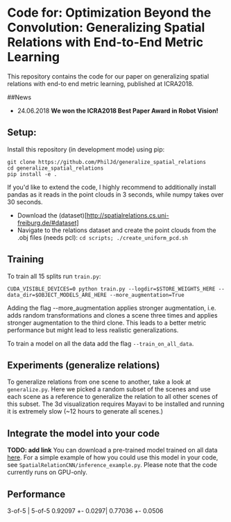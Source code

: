 # Code for: Optimization Beyond the Convolution: Generalizing Spatial Relations with End-to-End Metric Learning

This repository contains the code for our paper on generalizing spatial
relations with end-to end metric learning, published at ICRA2018.

##News

- 24.06.2018 **We won the ICRA2018 Best Paper Award in Robot Vision!**

## Setup:

Install this repository (in development mode) using pip:
```
git clone https://github.com/PhilJd/generalize_spatial_relations
cd generalize_spatial_relations
pip install -e .
```
If you'd like to extend the code, I highly recommend to
additionally install pandas as it reads in the point clouds in 3 seconds,
while numpy takes over 30 seconds.

- Download the (dataset)[http://spatialrelations.cs.uni-freiburg.de/#dataset]
- Navigate to the relations dataset and create the point clouds from the .obj files (needs pcl):
  ```cd scripts; ./create_uniform_pcd.sh```


## Training
To train all 15 splits run `train.py`:
```
CUDA_VISIBLE_DEVICES=0 python train.py --logdir=$STORE_WEIGHTS_HERE --data_dir=$OBJECT_MODELS_ARE_HERE --more_augmentation=True
```
Adding the flag --more_augmentation applies stronger augmentation, i.e. adds random transformations
and clones a scene three times and applies stronger augmentation to the third clone. This leads
to a better metric performance but might lead to less realistic generalizations.

To train a model on all the data add the flag `--train_on_all_data`.


## Experiments (generalize relations)

To generalize relations from one scene to another, take a look at `generalize.py`.
Here we picked a random subset of the scenes and use each scene as a reference to
generalize the relation to all other scenes of this subset. The 3d visualization
requires Mayavi to be installed and running it is extremely slow (~12 hours to generate
all scenes.)

## Integrate the model into your code
**TODO: add link**
You can download a pre-trained model trained on all data [here]().
For a simple example of how you could use this model in your code, see
`SpatialRelationCNN/inference_example.py`.
Please note that the code currently runs on GPU-only.

## Performance
3-of-5           | 5-of-5
0.92097 +- 0.0297| 0.77036 +- 0.0506
